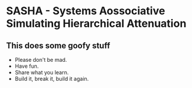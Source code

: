 # SASHA - Systems Aossociative Simulating Hierarchical Attenuation

## This does some goofy stuff

- Please don't be mad.
- Have fun.
- Share what you learn.
- Build it, break it, build it again.
